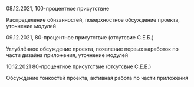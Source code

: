 08.12.2021, 100-процентное присутствие

Распределение обязанностей, поверхностное обсуждение проекта, уточнение модулей 

09.12.2021, 80-процентное присутствие (отсутсвие С.Е.Б.)

Углублённое обсуждение проекта, появление первых наработок по части дизайна приложения, уточнение модулей

10.12.2021 80-процентное присутствие (отсутсвие С.Е.Б.)

Обсуждение тонкостей проекта, активная работа по части приложения
